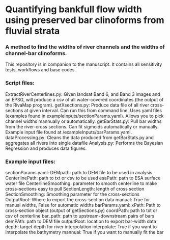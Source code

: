 # Quantifying bankfull flow width using preserved bar clinoforms from fluvial strata 
### A method to find the widths of river channels and the widths of channel-bar clinoforms.

This repository is in companion to the manuscript. It contains all sensitivity tests, workflows and base codes.

### Script files: 
ExtractRiverCenterlines.py: Given landsat Band 6, and Band 3 images and an EPSG, will produce a csv of all water-covered coordinates (the output of the RivaMap program).
getXsections.py: Produce data file of all river cross-sections at given interval. Can run this from command line. Uses yaml files (examples found in exampleInputs/sectionParams.yaml). Allows you to pick channel widths mannually or automatically.
getBarStats.py: Pull bar widths from the river-cross sections. Can fit sigmoids automatically or manually. Example input file found at /exampleInputs/barParams.yaml.
dataProcessing.py: Cleans the data produced from getBarStats.py and aggregates all rivers into single datafile
Analysis.py: Performs the Bayesian Regression and produces data figures.

### Example input files:
sectionParams.yaml:
    DEMpath: path to DEM file to be used in analysis
    CenterlinePath: path to txt or csv to be used
    esaPath: path to ESA surface water file
    CenterlineSmoothing: parameter to smooth centerline to make cross-sections easy to pull
    SectionLength: length of cross section
    SectionSmoothing: Smoothing parameter for the cross-sections
    OutputRoot: Where to export the cross-section data
    manual: True for manual widths, False for automatic widths
barParams.yaml:
    xPath: Path to cross-section object (output of getSections.py)
    coordPath: path to txt or csv of centerline
    bar_path: path to upstream-downstream pairs of bars
    demPAth: path to DEM file
    outputRoot: location to export bar-width data
    depth: target depth for river interpolation
    interpolate: True if you want to interpolate the bathymetry
    mannual: True if you want to manually fit the bar
    
